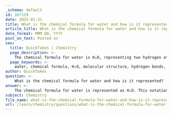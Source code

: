 ```yaml
---
_schema: default
id: 167129
date: 2025-01-31
title: What is the chemical formula for water and how is it represented?
article_title: What is the chemical formula for water and how is it represented?
date_format: MMM DD, YYYY
post_on_text: Posted on
seo:
  title: QuickTakes | Chemistry
  page_description: >-
    The chemical formula for water is H₂O, representing two hydrogen atoms and one oxygen atom, with a bent molecular structure that explains its unique properties like polarity and hydrogen bonding.
  page_keywords: >-
    water, chemical formula, H₂O, molecular structure, hydrogen bonds, polarity, solvent properties, cohesion, adhesion, density anomalies, ecological systems
author: QuickTakes
question: >-
    What is the chemical formula for water and how is it represented?
answer: >-
    The chemical formula for water is represented as H₂O. This notation indicates that each molecule of water consists of two hydrogen (H) atoms and one oxygen (O) atom. The formula succinctly encapsulates the essential composition of water, which is vital for life on Earth.\n\nIn terms of molecular structure, water is often visualized as having a bent shape due to the angle between the hydrogen-oxygen-hydrogen bonds, which is approximately 104.5 degrees. This arrangement is crucial for understanding many of water's unique properties, such as its polarity and ability to form hydrogen bonds.\n\nWater's unique characteristics, including its solvent properties, cohesion, adhesion, and density anomalies, stem from this molecular structure. For example, the polar nature of water molecules allows them to interact with various ions and other polar substances, making water a near-universal solvent. Additionally, the hydrogen bonding between water molecules contributes to its high surface tension and specific heat capacity, which are essential for maintaining stable environmental conditions. \n\nOverall, the representation of water as H₂O not only conveys its chemical composition but also serves as a foundation for understanding its significant role in biological and ecological systems.
subject: Chemistry
file_name: what-is-the-chemical-formula-for-water-and-how-is-it-represented.md
url: /learn/chemistry/questions/what-is-the-chemical-formula-for-water-and-how-is-it-represented
---
```


&nbsp;